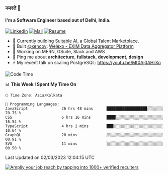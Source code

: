 ### नमस्ते 🙏

#### I'm a Software Engineer based out of Delhi, India.

[![LinkedIn](https://img.shields.io/badge/linkedin-%230077B5.svg)](https://linkedin.com/in/sambhav2612)
[![Mail](https://img.shields.io/badge/gmail-D14836)](mailto:sambhavjain2612@gmail.com)
[![Resume](https://img.shields.io/badge/resume-%23#FFFF00.svg)](https://mega.nz/file/IjA3yaoB#BFfQg1-aKva0piAd_wWs8Hf5dlnYRQ2ZkwtYwNMzBhA)

- 🏢 Currently building [Suitable AI](https://suitable.ai), a Global Talent Marketplace.
- 💅 Built [@xencov](https://github.com/xencov): [Welexo - EXIM Data Aggregator Platform](https://welexo.com)
- 🌱 Working on MERN, GSuite, Slack and AWS
- 💬 Ping me about **architecture**, **fullstack**, **development**, **design**
- ⚡️ My recent talk on scaling PostgreSQL: https://youtu.be/Mt0Aj0AHrXo

<!--START_SECTION:waka-->
![Code Time](http://img.shields.io/badge/Code%20Time-3%2C216%20hrs%2013%20mins-blue)

📊 **This Week I Spent My Time On** 

```text
🕑︎ Time Zone: Asia/Kolkata

💬 Programming Languages: 
JavaScript               26 hrs 48 mins      ██████████████████░░░░░░░   70.75 % 
CSS                      6 hrs 16 mins       ████░░░░░░░░░░░░░░░░░░░░░   16.54 % 
TypeScript               4 hrs 2 mins        ███░░░░░░░░░░░░░░░░░░░░░░   10.64 % 
GraphQL                  20 mins             ░░░░░░░░░░░░░░░░░░░░░░░░░   00.91 % 
SVG                      11 mins             ░░░░░░░░░░░░░░░░░░░░░░░░░   00.50 % 
```


 Last Updated on 02/03/2023 12:04:15 UTC
<!--END_SECTION:waka-->

[![Ampliy your job reach by tapping into 1000+ verified recuiters](https://user-images.githubusercontent.com/19583619/212717528-45b497fd-e886-4452-90fe-93829667bd63.png)](https://app.suitable.ai/login)

